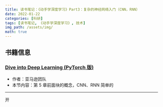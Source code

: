 ```yaml
---
title: 读书笔记：《动手学深度学习》Part3：复杂的神经网络入门（CNN，RNN）
date: 2022-01-22
categories: [科研]
tags: [读书笔记, 《动手学深度学习》, 技术]
img_path: /assets/img/
math: true
---
```



## 书籍信息 

### [Dive into Deep Learning (PyTorch 版)](https://d2l.ai)
- 作者：亚马逊团队
- 本节内容：第 5 章前面块的概念，CNN、RNN 简单的

------------------------------

开